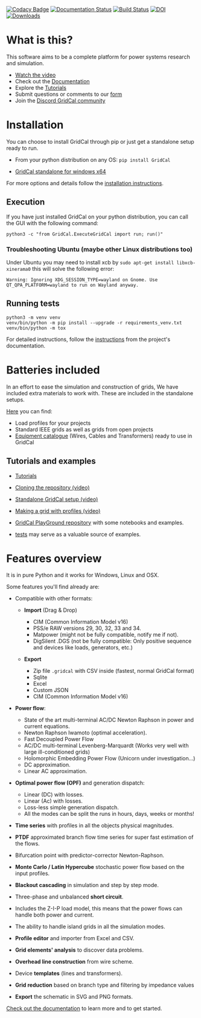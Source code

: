 [![Codacy Badge](https://api.codacy.com/project/badge/Grade/75e794c9bcfd49bda1721b9ba8f6c790)](https://app.codacy.com/app/SanPen/GridCal?utm_source=github.com&utm_medium=referral&utm_content=SanPen/GridCal&utm_campaign=Badge_Grade_Dashboard)
[![Documentation Status](https://readthedocs.org/projects/gridcal/badge/?version=latest)](https://gridcal.readthedocs.io/en/latest/?badge=latest) [![Build Status](https://travis-ci.org/SanPen/GridCal.svg?branch=master)](https://travis-ci.org/SanPen/GridCal)
[![DOI](https://www.zenodo.org/badge/49583206.svg)](https://www.zenodo.org/badge/latestdoi/49583206)
[![Downloads](https://static.pepy.tech/personalized-badge/gridcal?period=total&units=abbreviation&left_color=grey&right_color=green&left_text=Downloads)](https://pepy.tech/project/gridcal)

# What is this?

This software aims to be a complete platform for power systems research and simulation.

- [Watch the video](https://youtu.be/SY66WgLGo54)
- Check out the [Documentation](https://gridcal.readthedocs.io/en/latest/about.html)
- Explore the [Tutorials](https://gridcal.readthedocs.io/en/latest/tutorials/tutorials_module.html)
- Submit questions or comments to our [form](https://forms.gle/MpjJAntAwZiLwE6B6)
- Join the [Discord GridCal community](https://discord.com/invite/dzxctaNbvu)

# Installation

You can choose to install GridCal through pip or just get a standalone setup ready to run.

- From your python distribution on any OS: `pip install GridCal`

- [GridCal standalone for windows x64](https://www.advancedgridinsights.com/gridcal)


For more options and details follow the
[installation instructions](https://gridcal.readthedocs.io/en/latest/getting_started/install.html).


## Execution

If you have just installed GridCal on your python distribution, 
you can call the GUI with the following command:

`python3 -c "from GridCal.ExecuteGridCal import run; run()"`

### Troubleshooting Ubuntu (maybe other Linux distributions too)

Under Ubuntu you may need to install xcb by `sudo apt-get install libxcb-xinerama0` this will solve the following error:

```
Warning: Ignoring XDG_SESSION_TYPE=wayland on Gnome. Use QT_QPA_PLATFORM=wayland to run on Wayland anyway.
```

## Running tests

    python3 -m venv venv
    venv/bin/python -m pip install --upgrade -r requirements_venv.txt
    venv/bin/python -m tox

 For detailed instructions, follow the
[instructions](https://gridcal.readthedocs.io/en/latest/getting_started.html)
from the project's documentation.



# Batteries included

In an effort to ease the simulation and construction of grids, 
We have included extra materials to work with. These are included in the standalone setups.

[Here](https://github.com/SanPen/GridCal/tree/master/Grids_and_profiles) you can find:
- Load profiles for your projects
- Standard IEEE grids as well as grids from open projects
- [Equipment catalogue](https://gridcal.readthedocs.io/en/latest/data_sheets.html) (Wires, Cables and Transformers) ready to use in GridCal


## Tutorials and examples

- [Tutorials](https://gridcal.readthedocs.io/en/latest/tutorials/tutorials_module.html)

- [Cloning the repository (video)](https://youtu.be/59W_rqimB6w)

- [Standalone GridCal setup (video)](https://youtu.be/SY66WgLGo54)

- [Making a grid with profiles (video)](https://youtu.be/H2d_2bMsIS0)

- [GridCal PlayGround repository](https://github.com/yasirroni/GridCalPlayground) with some notebooks and examples.

- [tests](https://github.com/SanPen/GridCal/tree/master/src/tests) may serve as a valuable source of examples.




# Features overview

It is in pure Python and it works for Windows, Linux and OSX.

Some features you'll find already are:

- Compatible with other formats:
  - **Import** (Drag & Drop)
    - CIM (Common Information Model v16)
    - PSS/e RAW versions 29, 30, 32, 33 and 34.
    - Matpower (might not be fully compatible, notify me if not).
    - DigSilent .DGS (not be fully compatible: Only positive sequence and devices like loads, generators, etc.)
    
  - **Export**
    - Zip file `.gridcal` with CSV inside (fastest, normal GridCal format) 
    - Sqlite
    - Excel
    - Custom JSON
    - CIM (Common Information Model v16)

- **Power flow**:
  - State of the art multi-terminal AC/DC Newton Raphson in power and current equations.
  - Newton Raphson Iwamoto (optimal acceleration).
  - Fast Decoupled Power Flow
  - AC/DC multi-terminal Levenberg-Marquardt (Works very well with large ill-conditioned grids)
  - Holomorphic Embedding Power Flow (Unicorn under investigation...)
  - DC approximation.
  - Linear AC approximation.
  
- **Optimal power flow (OPF)** and generation dispatch:
  - Linear (DC) with losses.
  - Linear (Ac) with losses.
  - Loss-less simple generation dispatch.  
  - All the modes can be split the runs in hours, days, weeks or months!

- **Time series** with profiles in all the objects physical magnitudes.

- **PTDF** approximated branch flow time series for super fast estimation of the flows.

- Bifurcation point with predictor-corrector Newton-Raphson.

- **Monte Carlo / Latin Hypercube** stochastic power flow based on the input profiles.

- **Blackout cascading** in simulation and step by step mode.

- Three-phase and unbalanced **short circuit**.

- Includes the Z-I-P load model, this means that the power flows can handle both power and current.

- The ability to handle island grids in all the simulation modes.

- **Profile editor** and importer from Excel and CSV.

- **Grid elements' analysis** to discover data problems.

- **Overhead line construction** from wire scheme.

- Device **templates** (lines and transformers).

- **Grid reduction** based on branch type and filtering by impedance values

- **Export** the schematic in SVG and PNG formats.

[Check out the documentation](https://gridcal.readthedocs.io) to learn more and to get started.
